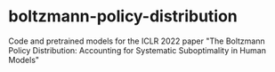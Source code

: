 # boltzmann-policy-distribution
Code and pretrained models for the ICLR 2022 paper "The Boltzmann Policy Distribution: Accounting for Systematic Suboptimality in Human Models"
